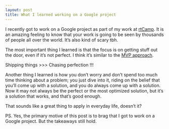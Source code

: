 ```yaml
---
layout: post
title: What I learned working on a Google project
---
```


I recently got to work on a Google project as part of my work at [rtCamp](https://rtcamp.com/). It is an amazing feeling to know that your work is going to be seen by thousands of people all over the world. It’s also kind of scary tbh.

The most important thing I learned is that the focus is on getting stuff out the door, even if it’s not perfect. I think it’s similar to the [MVP approach](https://en.wikipedia.org/wiki/Minimum_viable_product#Minimum_viable_brand_(MVB)).

Shipping things >>> Chasing perfection !!!

Another thing I learned is how you don’t worry and don’t spend too much time thinking about a problem; you just dive into it, riding on the belief that you’ll come up with a solution, and you do always come up with a solution. Now it may not always be the perfect or the most optimized solution, but it’s a solution that works, and that’s good enough.

That sounds like a great thing to apply in everyday life, doesn’t it?

PS. Yes, the primary motive of this post is to brag that I got to work on a Google project. But the takeaways still hold.
